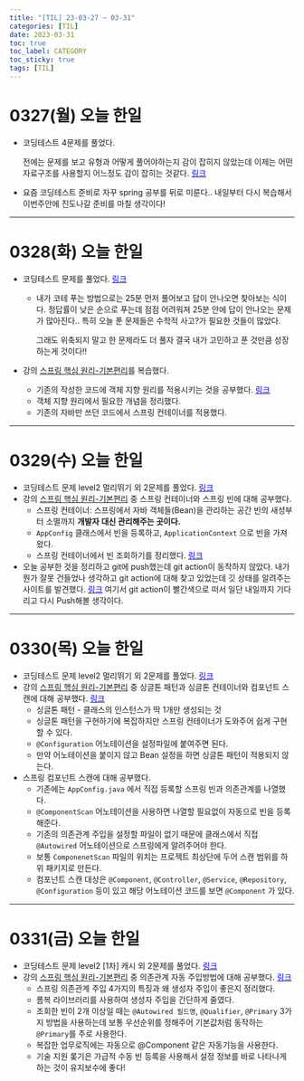 ```yaml
---
title: "[TIL] 23-03-27 ~ 03-31"
categories: [TIL]
date: 2023-03-31
toc: true
toc_label: CATEGORY
toc_sticky: true
tags: [TIL]
---
```



# 0327(월) 오늘 한일

- 코딩테스트 4문제를 풀었다.
    
    전에는 문제를 보고 유형과 어떻게 풀어야하는지 감이 잡히지 않았는데 이제는 어떤 자료구조를 사용할지 어느정도 감이 잡히는 것같다. [<span style="color:blue">링크</span>](https://hstla.github.io/codingtest/%EB%A7%A4%EC%9D%BC_%EC%BD%94%ED%85%8C_%ED%92%80%EA%B8%B0/)
    
- 요즘 코딩테스트 준비로 자꾸 spring 공부를 뒤로 미룬다.. 내일부터 다시 복습해서 이번주안에 진도나갈 준비를 마칠 생각이다!

---

# 0328(화) 오늘 한일

- 코딩테스트 문제를 풀었다. [<span style="color:blue">링크</span>](https://hstla.github.io/codingtest/%EB%A7%A4%EC%9D%BC_%ED%92%80%EA%B8%B0/)
    - 내가 코테 푸는 방법으로는 25분 먼저 풀어보고 답이 안나오면 찾아보는 식이다.
    정답률이 낮은 순으로 푸는데 점점 어려워져 25분 안에 답이 안나오는 문제가 많아진다..
    특히 오늘 푼 문제들은 수학적 사고?가 필요한 것들이 많았다.
        
        그래도 위축되지 말고 한 문제라도 더 풀자 결국 내가 고민하고 푼 것만큼 성장하는게 것이다!!
        
- 강의 [스프링 핵심 원리-기본편리](https://www.inflearn.com/course/%EC%8A%A4%ED%94%84%EB%A7%81-%ED%95%B5%EC%8B%AC-%EC%9B%90%EB%A6%AC-%EA%B8%B0%EB%B3%B8%ED%8E%B8/dashboard)를 복습했다.
    - 기존의 작성한 코드에 객체 지향 원리를 적용시키는 것을 공부했다.  [<span style="color:blue">링크</span>](https://hstla.github.io/spring/%EA%B0%9D%EC%B2%B4-%EC%A7%80%ED%96%A5-%EC%9B%90%EB%A6%AC-%EC%A0%81%EC%9A%A9/)
    - 객체 지향 원리에서 필요한 개념을 정리했다.
    - 기존의 자바만 쓰던 코드에서 스프링 컨테이너를 적용했다.

---

# 0329(수) 오늘 한일

- 코딩테스트 문제 level2 멀리뛰기 외 2문제를 풀었다. [<span style="color:blue">링크</span>](https://hstla.github.io/codingtest/%EB%A7%A4%EC%9D%BC-%ED%92%80%EA%B8%B0/)
- 강의 [스프링 핵심 원리-기본편리](https://www.inflearn.com/course/%EC%8A%A4%ED%94%84%EB%A7%81-%ED%95%B5%EC%8B%AC-%EC%9B%90%EB%A6%AC-%EA%B8%B0%EB%B3%B8%ED%8E%B8/dashboard) 중 스프링 컨테이너와 스프링 빈에 대해 공부했다.
    - 스프링 컨테이너: 스프링에서 자바 객체들(Bean)을 관리하는 공간
    빈의 새성부터 소멸까지 **개발자** **대신 관리해주는 곳이다.**
    - `AppConfig` 클래스에서 빈을 등록하고, `ApplicationContext` 으로 빈을 가져왔다.
    - 스프링 컨테이너에서 빈 조회하기를 정리했다. [<span style="color:blue">링크</span>](https://hstla.github.io/spring/%EC%8A%A4%ED%94%84%EB%A7%81-%EC%BB%A8%ED%85%8C%EC%9D%B4%EB%84%88%EC%97%90%EC%84%9C-%EB%B9%88-%EC%A1%B0%ED%9A%8C%ED%95%98%EA%B8%B0/)
- 오늘 공부한 것을 정리하고 git에 push했는데 git action이 동작하지 않았다. 내가 뭔가 잘못 건들었나 생각하고 git action에 대해 찾고 있었는데 깃 상태를 알려주는 사이트를 발견했다. [<span style="color:blue">링크</span>](https://www.githubstatus.com/) 
여기서 git action이 빨간색으로 떠서 일단 내일까지 기다리고 다시 Push해볼 생각이다.

---

# 0330(목) 오늘 한일

- 코딩테스트 문제 level2 멀리뛰기 외 2문제를 풀었다. [<span style="color:blue">링크</span>](https://hstla.github.io/codingtest/%EB%A7%A4%EC%9D%BC-%ED%92%80%EA%B8%B0/)
- 강의 [스프링 핵심 원리-기본편리](https://www.inflearn.com/course/%EC%8A%A4%ED%94%84%EB%A7%81-%ED%95%B5%EC%8B%AC-%EC%9B%90%EB%A6%AC-%EA%B8%B0%EB%B3%B8%ED%8E%B8/dashboard) 중 싱글톤 패턴과 싱글톤 컨테이너와 컴포넌트 스캔에 대해 공부했다.  [<span style="color:blue">링크</span>](https://hstla.github.io/spring/%EC%8B%B1%EA%B8%80%ED%86%A4-%EC%BB%A8%ED%85%8C%EC%9D%B4%EB%84%88/)
    - 싱글톤 패턴 - 클래스의 인스턴스가 딱 1개만 생성되는 것
    - 싱글톤 패턴을 구현하기에 복잡하지만 스프링 컨테이너가 도와주어 쉽게 구현할 수 있다.
    - `@Configuration` 어노테이션을 설정파일에 붙여주면 된다.
    - 만약 어노테이션을 붙이지 않고 Bean 설정을 하면 싱글톤 패턴이 적용되지 않는다.
- 스프링 컴포넌트 스캔에 대해 공부했다.
    - 기존에는 `AppConfig.java` 에서 직접 등록할 스프링 빈과 의존관계를 나열했다.
    - `@ComponentScan` 어노테이션을 사용하면 나열할 필요없이 자동으로 빈을 등록해준다.
    - 기존의 의존관계 주입을 설정할 파일이 없기 때문에 클래스에서 직접 `@Autowired` 어노테이션으로 스프링에게 알려주어야 한다.
    - 보통 `ComponenetScan` 파일의 위치는 프로젝트 최상단에 두어 스캔 범위를 하위 패키지로 만든다.
    - 컴포넌트 스캔 대상은 `@Component`, `@Controller`, `@Service`, `@Repository`, `@Configuration` 등이 있고 해당 어노테이션 코드를 보면 `@Component` 가 있다.

---

# 0331(금) 오늘 한일

- 코딩테스트 문제 level2 [1차] 캐시 외 2문제를 풀었다. [<span style="color:blue">링크</span>](https://hstla.github.io/codingtest/%EB%A7%A4%EC%9D%BC-%ED%92%80%EA%B8%B0/)
- 강의 [스프링 핵심 원리-기본편리](https://www.inflearn.com/course/%EC%8A%A4%ED%94%84%EB%A7%81-%ED%95%B5%EC%8B%AC-%EC%9B%90%EB%A6%AC-%EA%B8%B0%EB%B3%B8%ED%8E%B8/dashboard) 중 의존관계 자동 주입방법에 대해 공부했다. [<span style="color:blue">링크</span>](https://hstla.github.io/spring/%EB%8B%A4%EC%96%91%ED%95%9C-%EC%9D%98%EC%A1%B4%EA%B4%80%EA%B3%84-%EC%A3%BC%EC%9E%85-%EB%B0%A9%EB%B2%95/)
    - 스프링 의존관계 주입 4가지의 특징과 왜 생성자 주입이 좋은지 정리했다.
    - 롬복 라이브러리를 사용하여 생성자 주입을 간단하게 줄였다.
    - 조회한 빈이 2개 이상일 때는 `@Autowired 필드명`, `@Qualifier`, `@Primary` 3가지 방법을 사용하는데 보통 우선순위를 정해주어 기본값처럼 동작하는 `@Primary`를 주로 사용한다.
    - 복잡한 업무로직에는 자동으로 @Component 같은 자동기능을 사용한다.
    - 기술 지원 롲기은 가급적 수동 빈 등록을 사용해서 설정 정보를 바로 나타나게 하는 것이 유지보수에 좋다!